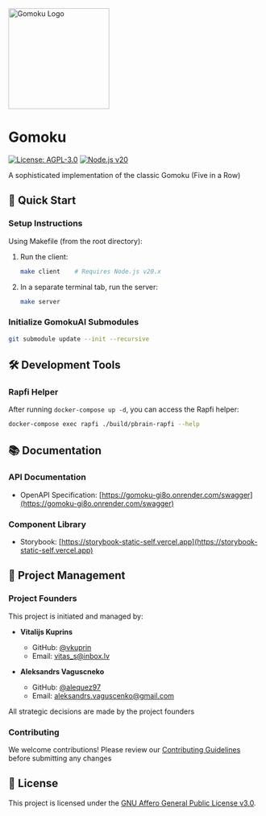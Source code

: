 <div align="left">
  <img src="https://avatars.githubusercontent.com/u/123968089?s=400&u=26b1b8e1c6a7852376a21fd0af32d71c6fd13fda&v=4" width="200" alt="Gomoku Logo">
</div>

# Gomoku

[![License: AGPL-3.0](https://img.shields.io/badge/License-AGPL%203.0-blue.svg)](LICENSE)
[![Node.js v20](https://img.shields.io/badge/Node.js-v20-green.svg)](https://nodejs.org)

A sophisticated implementation of the classic Gomoku (Five in a Row)

## 🚀 Quick Start

### Setup Instructions

Using Makefile (from the root directory):

1. Run the client:
   ```bash
   make client    # Requires Node.js v20.x
   ```

2. In a separate terminal tab, run the server:
   ```bash
   make server
   ```

### Initialize GomokuAI Submodules

```bash
git submodule update --init --recursive
```

## 🛠️ Development Tools

### Rapfi Helper

After running `docker-compose up -d`, you can access the Rapfi helper:

```bash
docker-compose exec rapfi ./build/pbrain-rapfi --help
```

## 📚 Documentation

### API Documentation
- OpenAPI Specification: [https://gomoku-gi8o.onrender.com/swagger](https://gomoku-gi8o.onrender.com/swagger)

### Component Library
- Storybook: [https://storybook-static-self.vercel.app](https://storybook-static-self.vercel.app)

## 👥 Project Management

### Project Founders

This project is initiated and managed by:

- **Vitalijs Kuprins**
  - GitHub: [@vkuprin](https://github.com/vkuprin)
  - Email: vitas_s@inbox.lv

- **Aleksandrs Vaguscneko**
  - GitHub: [@alequez97](https://github.com/alequez97)
  - Email: aleksandrs.vaguscenko@gmail.com

All strategic decisions are made by the project founders

### Contributing

We welcome contributions! Please review our [Contributing Guidelines](CONTRIBUTING.md) before submitting any changes

## 📄 License

This project is licensed under the [GNU Affero General Public License v3.0](LICENSE).
